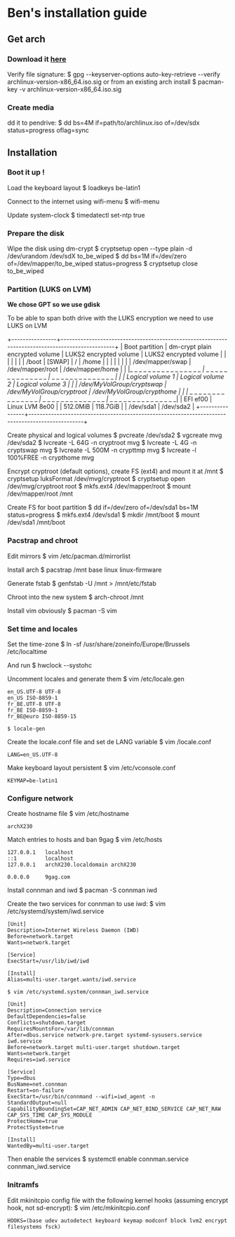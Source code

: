 # Ben's installation guide

## Get arch

### Download it [here](https://archlinux.org/download/)

Verify file signature:
    $ gpg --keyserver-options auto-key-retrieve --verify archlinux-version-x86_64.iso.sig
or from an existing arch install
    $ pacman-key -v archlinux-version-x86_64.iso.sig

### Create media

dd it to pendrive:
    $ dd bs=4M if=path/to/archlinux.iso of=/dev/sdx status=progress oflag=sync

## Installation

### Boot it up !

Load the keyboard layout
    $ loadkeys be-latin1

Connect to the internet using wifi-menu
    $ wifi-menu

Update system-clock
    $ timedatectl set-ntp true

### Prepare the disk

Wipe the disk using dm-crypt
    $ cryptsetup open --type plain -d /dev/urandom /dev/sdX to_be_wiped
    $ dd bs=1M if=/dev/zero of=/dev/mapper/to_be_wiped status=progress
    $ cryptsetup close to_be_wiped

### Partition (LUKS on LVM)

**We chose GPT so we use gdisk**

To be able to span both drive with the LUKS encryption we need to use LUKS on LVM

+----------------+-------------------------------------------------------------------------------------------------+
| Boot partition | dm-crypt plain encrypted volume | LUKS2 encrypted volume        | LUKS2 encrypted volume        |
|                |                                 |                               |                               |
| /boot          | [SWAP]                          | /                             | /home                         |
|                |                                 |                               |                               |
|                | /dev/mapper/swap                | /dev/mapper/root              | /dev/mapper/home              |
|                |_ _ _ _ _ _ _ _ _ _ _ _ _ _ _ _ _|_ _ _ _ _ _ _ _ _ _ _ _ _ _ _ _|_ _ _ _ _ _ _ _ _ _ _ _ _ _ _ _|
|                | Logical volume 1                | Logical volume 2              | Logical volume 3              |
|                | /dev/MyVolGroup/cryptswap       | /dev/MyVolGroup/cryptroot     | /dev/MyVolGroup/crypthome     |
|                |_ _ _ _ _ _ _ _ _ _ _ _ _ _ _ _ _|_ _ _ _ _ _ _ _ _ _ _ _ _ _ _ _|_ _ _ _ _ _ _ _ _ _ _ _ _ _ _ _|
|   EFI ef00     |                                   Linux LVM 8e00                                                |
|   512.0MiB     |                                   118.7GiB                                                      |
|   /dev/sda1    |                                   /dev/sda2                                                     |
+----------------+-------------------------------------------------------------------------------------------------+

Create physical and logical volumes
    $ pvcreate /dev/sda2
    $ vgcreate mvg /dev/sda2
    $ lvcreate -L 64G -n cryptroot mvg
    $ lvcreate -L 4G -n cryptswap mvg
    $ lvcreate -L 500M -n crypttmp mvg
    $ lvcreate -l 100%FREE -n crypthome mvg

Encrypt cryptroot (default options), create FS (ext4) and mount it at /mnt
    $ cryptsetup luksFormat /dev/mvg/cryptroot
    $ cryptsetup open /dev/mvg/cryptroot root
    $ mkfs.ext4 /dev/mapper/root
    $ mount /dev/mapper/root /mnt

Create FS for boot partition
    $ dd if=/dev/zero of=/dev/sda1 bs=1M status=progress
    $ mkfs.ext4 /dev/sda1
    $ mkdir /mnt/boot
    $ mount /dev/sda1 /mnt/boot

### Pacstrap and chroot

Edit mirrors
    $ vim /etc/pacman.d/mirrorlist

Install arch
    $ pacstrap /mnt base linux linux-firmware

Generate fstab
    $ genfstab -U /mnt >    /mnt/etc/fstab

Chroot into the new system
    $ arch-chroot /mnt

Install vim obviously
    $ pacman -S vim

### Set time and locales

Set the time-zone
    $ ln -sf /usr/share/zoneinfo/Europe/Brussels /etc/localtime

And run
    $ hwclock --systohc

Uncomment locales and generate them
    $ vim /etc/locale.gen

    en_US.UTF-8 UTF-8  
    en_US ISO-8859-1  
    fr_BE.UTF-8 UTF-8  
    fr_BE ISO-8859-1  
    fr_BE@euro ISO-8859-15  

    $ locale-gen

Create the locale.conf file and set de LANG variable
    $ vim /locale.conf

    LANG=en_US.UTF-8

Make keyboard layout persistent
    $ vim /etc/vconsole.conf

    KEYMAP=be-latin1

### Configure network

Create hostname file
    $ vim /etc/hostname

    archX230

Match entries to hosts and ban 9gag
    $ vim /etc/hosts

    127.0.0.1	localhost
    ::1 		localhost
    127.0.0.1	archX230.localdomain archX230
    
    0.0.0.0     9gag.com

Install connman and iwd
    $ pacman -S connman iwd

Create the two services for connman to use iwd:
    $ vim /etc/systemd/system/iwd.service

    [Unit]
    Description=Internet Wireless Daemon (IWD)
    Before=network.target
    Wants=network.target
    
    [Service]
    ExecStart=/usr/lib/iwd/iwd
    
    [Install]
    Alias=multi-user.target.wants/iwd.service

    $ vim /etc/systemd.system/connman_iwd.service

    [Unit]
    Description=Connection service
    DefaultDependencies=false
    Conflicts=shutdown.target
    RequiresMountsFor=/var/lib/connman
    After=dbus.service network-pre.target systemd-sysusers.service iwd.service
    Before=network.target multi-user.target shutdown.target
    Wants=network.target
    Requires=iwd.service
    
    [Service]
    Type=dbus
    BusName=net.connman
    Restart=on-failure
    ExecStart=/usr/bin/connmand --wifi=iwd_agent -n 
    StandardOutput=null
    CapabilityBoundingSet=CAP_NET_ADMIN CAP_NET_BIND_SERVICE CAP_NET_RAW CAP_SYS_TIME CAP_SYS_MODULE
    ProtectHome=true
    ProtectSystem=true
    
    [Install]
    WantedBy=multi-user.target

Then enable the services
    $ systemctl enable connman.service connman_iwd.service

### Initramfs

Edit mkinitcpio config file with the following kernel hooks (assuming encrypt hook, not sd-encrypt):
    $ vim /etc/mkinitcpio.conf

    HOOKS=(base udev autodetect keyboard keymap modconf block lvm2 encrypt filesystems fsck)

